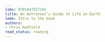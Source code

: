 ```yaml
---
isbn: 9781447257103
title: An Astronaut’s Guide to Life on Earth
lede: Intro to the book
authors:
- Chris Hadfield
read_status: reading
---
```

